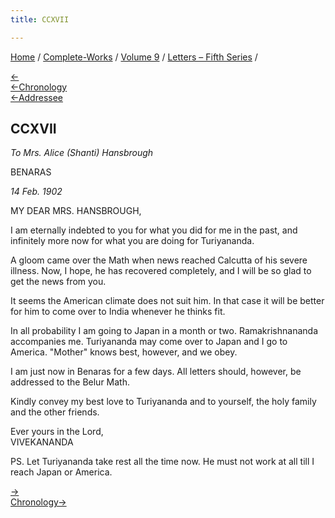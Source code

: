 ```yaml
---
title: CCXVII

---
```

<div>

[Home](../../../index.htm) / [Complete-Works](../../complete_works.htm)
/ [Volume 9](../volume_9_contents.htm) / [Letters – Fifth
Series](letters_fifth_series_contents.htm) /

[←](216_joe.htm)  
[←Chronology](216_joe.htm)  
[←Addressee](198_mrs_hansbrough.htm)

## CCXVII

*To Mrs. Alice (Shanti) Hansbrough*

BENARAS

*14 Feb. 1902*

MY DEAR MRS. HANSBROUGH,

I am eternally indebted to you for what you did for me in the past, and
infinitely more now for what you are doing for Turiyananda.

A gloom came over the Math when news reached Calcutta of his severe
illness. Now, I hope, he has recovered completely, and I will be so glad
to get the news from you.

It seems the American climate does not suit him. In that case it will be
better for him to come over to India whenever he thinks fit.

In all probability I am going to Japan in a month or two.
Ramakrishnananda accompanies me. Turiyananda may come over to Japan and
I go to America. "Mother" knows best, however, and we obey.

I am just now in Benaras for a few days. All letters should, however, be
addressed to the Belur Math.

Kindly convey my best love to Turiyananda and to yourself, the holy
family and the other friends.

Ever yours in the Lord,  
VIVEKANANDA

PS. Let Turiyananda take rest all the time now. He must not work at all
till I reach Japan or America.

[→](218_margo.htm)  
[Chronology→](../../volume_5/epistles_first_series/118_rakhal.htm)

</div>
